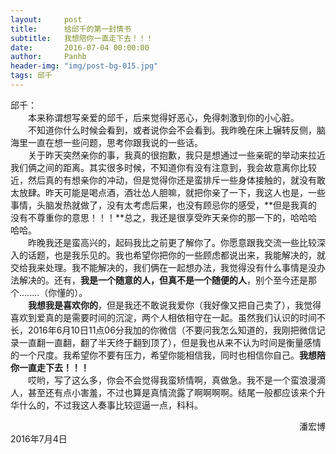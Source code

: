 ```yaml
---
layout:     post
title:      给邱千的第一封情书
subtitle:   我想陪你一直走下去！！！
date:       2016-07-04 00:00:00
author:     Panhb
header-img: "img/post-bg-015.jpg"
tags: 邱千
---
```


邱千：     
　　本来称谓想写亲爱的邱千，后来觉得好恶心，免得刺激到你的小心脏。       
　　不知道你什么时候会看到，或者说你会不会看到。我昨晚在床上辗转反侧，脑海里一直在想一些问题，思考你跟我说的一些话。      
　　关于昨天突然亲你的事，我真的很抱歉，我只是想通过一些亲昵的举动来拉近我们俩之间的距离。其实很多时候，不知道你有没有注意到，我会故意离你比较近，然后真的有想亲你的冲动，但是觉得你还是蛮排斥一些身体接触的，就没有敢太放肆。昨天可能是喝点酒，酒壮怂人胆嘛，就把你亲了一下，我这人也是，一些事情，头脑发热就做了，没有太考虑后果，也没有顾忌你的感受，**但是我真的没有不尊重你的意思！！！**总之，我还是很享受昨天亲你的那一下的，哈哈哈哈哈。          
　　昨晚我还是蛮高兴的，起码我比之前更了解你了。你愿意跟我交流一些比较深入的话题，也是我乐见的。我也希望你把你的一些顾虑都说出来，我能解决的，就交给我来处理。我不能解决的，我们俩在一起想办法，我觉得没有什么事情是没办法解决的。还有，**我是一个随意的人，但真不是一个随便的人**，别个至今还是那个........（你懂的）。                           
　　**我想我是喜欢你的**，但是我还不敢说我爱你（我好像又把自己卖了），我觉得喜欢到爱真的是需要时间的沉淀，两个人相依相守在一起。虽然我们认识的时间不长，2016年6月10日11点06分我加的你微信（不要问我怎么知道的，我刚把微信记录一直翻一直翻，翻了半天终于翻到顶了），但是我也从来不认为时间是衡量感情的一个尺度。我希望你不要有压力，希望你能相信我，同时也相信你自己。**我想陪你一直走下去！！！**                
　　哎哟，写了这么多，你会不会觉得我蛮矫情啊，真做急。我不是一个蛮浪漫滴人，甚至还有点小害羞，不过也算是真情流露了啊啊啊啊。结尾一般都应该来个升华什么的，不过我这人奏事比较逗逼一点，科科。　　　

　　　　　　　　　　　　　　　　　　　　　　　　　　　　　　　　　潘宏博　
　　　　　　　　　　　　　　　　　　　　　　　　　　　　　　　2016年7月4日